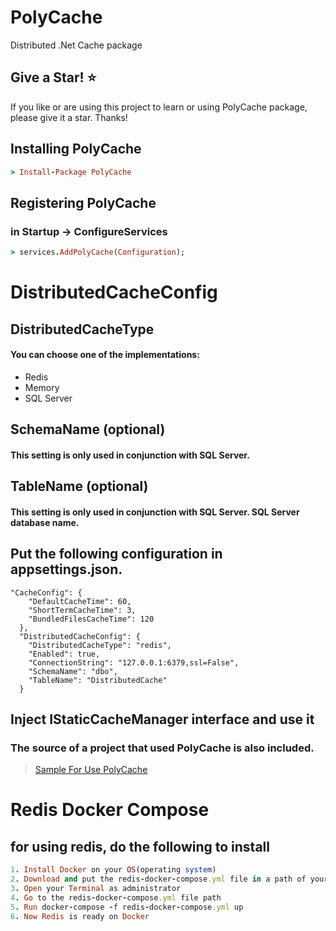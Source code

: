 # PolyCache
Distributed .Net Cache package

## Give a Star! ⭐
If you like or are using this project to learn or using PolyCache package, please give it a star. Thanks!

## Installing PolyCache

```ruby
> Install-Package PolyCache
```

## Registering PolyCache
### in Startup -> ConfigureServices

```ruby
> services.AddPolyCache(Configuration);
```

# DistributedCacheConfig

## DistributedCacheType
#### You can choose one of the implementations:
* Redis
* Memory
* SQL Server

## SchemaName (optional)
#### This setting is only used in conjunction with SQL Server.

## TableName (optional)
#### This setting is only used in conjunction with SQL Server. SQL Server database name.

## Put the following configuration in appsettings.json.
```
"CacheConfig": {
    "DefaultCacheTime": 60,
    "ShortTermCacheTime": 3,
    "BundledFilesCacheTime": 120
  },
  "DistributedCacheConfig": {
    "DistributedCacheType": "redis",
    "Enabled": true,
    "ConnectionString": "127.0.0.1:6379,ssl=False",
    "SchemaName": "dbo",
    "TableName": "DistributedCache"
  }
  ```
  
  ## Inject IStaticCacheManager interface and use it
  
  ### The source of a project that used PolyCache is also included.
> [Sample For Use PolyCache](https://github.com/omid-ahmadpour/PolyCache/tree/master/Sample)
  
  # Redis Docker Compose
  ## for using redis, do the following to install
  
  ```ruby
  1. Install Docker on your OS(operating system)
  2. Download and put the redis-docker-compose.yml file in a path of your OS(There is inside the sample project)
  3. Open your Terminal as administrator
  4. Go to the redis-docker-compose.yml file path
  5. Run docker-compose -f redis-docker-compose.yml up
  6. Now Redis is ready on Docker
   ```
